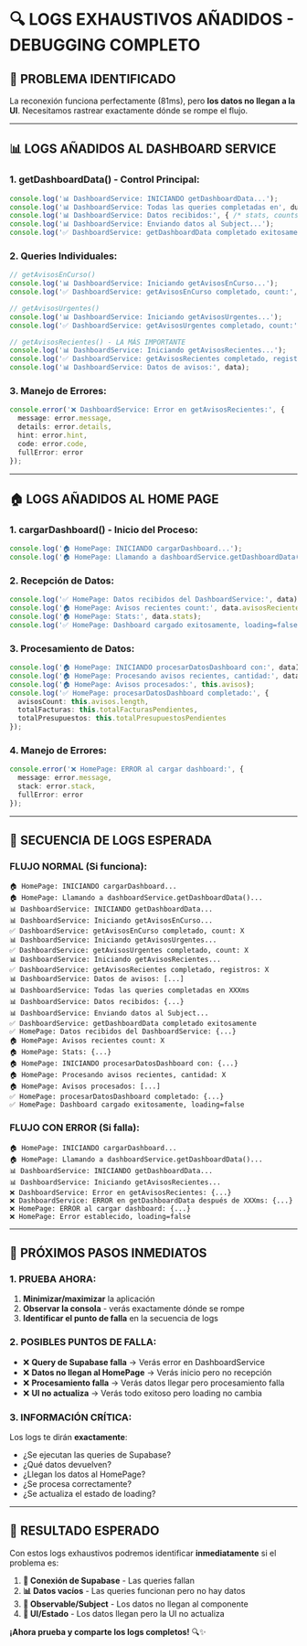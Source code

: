 # 🔍 **LOGS EXHAUSTIVOS AÑADIDOS - DEBUGGING COMPLETO**

## 🚨 **PROBLEMA IDENTIFICADO**

La reconexión funciona perfectamente (81ms), pero **los datos no llegan a la UI**. Necesitamos rastrear exactamente dónde se rompe el flujo.

---

## 📊 **LOGS AÑADIDOS AL DASHBOARD SERVICE**

### **1. getDashboardData() - Control Principal:**
```typescript
console.log('📊 DashboardService: INICIANDO getDashboardData...');
console.log('📊 DashboardService: Todas las queries completadas en', duration, 'ms');
console.log('📊 DashboardService: Datos recibidos:', { /* stats, counts */ });
console.log('📊 DashboardService: Enviando datos al Subject...');
console.log('✅ DashboardService: getDashboardData completado exitosamente');
```

### **2. Queries Individuales:**
```typescript
// getAvisosEnCurso()
console.log('📊 DashboardService: Iniciando getAvisosEnCurso...');
console.log('✅ DashboardService: getAvisosEnCurso completado, count:', count);

// getAvisosUrgentes()
console.log('📊 DashboardService: Iniciando getAvisosUrgentes...');
console.log('✅ DashboardService: getAvisosUrgentes completado, count:', count);

// getAvisosRecientes() - LA MÁS IMPORTANTE
console.log('📊 DashboardService: Iniciando getAvisosRecientes...');
console.log('✅ DashboardService: getAvisosRecientes completado, registros:', data?.length);
console.log('📊 DashboardService: Datos de avisos:', data);
```

### **3. Manejo de Errores:**
```typescript
console.error('❌ DashboardService: Error en getAvisosRecientes:', {
  message: error.message,
  details: error.details,
  hint: error.hint,
  code: error.code,
  fullError: error
});
```

---

## 🏠 **LOGS AÑADIDOS AL HOME PAGE**

### **1. cargarDashboard() - Inicio del Proceso:**
```typescript
console.log('🏠 HomePage: INICIANDO cargarDashboard...');
console.log('🏠 HomePage: Llamando a dashboardService.getDashboardData()...');
```

### **2. Recepción de Datos:**
```typescript
console.log('✅ HomePage: Datos recibidos del DashboardService:', data);
console.log('🏠 HomePage: Avisos recientes count:', data.avisosRecientes?.length || 0);
console.log('🏠 HomePage: Stats:', data.stats);
console.log('✅ HomePage: Dashboard cargado exitosamente, loading=false');
```

### **3. Procesamiento de Datos:**
```typescript
console.log('🏠 HomePage: INICIANDO procesarDatosDashboard con:', data);
console.log('🏠 HomePage: Procesando avisos recientes, cantidad:', data.avisosRecientes?.length);
console.log('🏠 HomePage: Avisos procesados:', this.avisos);
console.log('✅ HomePage: procesarDatosDashboard completado:', {
  avisosCount: this.avisos.length,
  totalFacturas: this.totalFacturasPendientes,
  totalPresupuestos: this.totalPresupuestosPendientes
});
```

### **4. Manejo de Errores:**
```typescript
console.error('❌ HomePage: ERROR al cargar dashboard:', {
  message: error.message,
  stack: error.stack,
  fullError: error
});
```

---

## 🎯 **SECUENCIA DE LOGS ESPERADA**

### **FLUJO NORMAL (Si funciona):**
```
🏠 HomePage: INICIANDO cargarDashboard...
🏠 HomePage: Llamando a dashboardService.getDashboardData()...
📊 DashboardService: INICIANDO getDashboardData...
📊 DashboardService: Iniciando getAvisosEnCurso...
✅ DashboardService: getAvisosEnCurso completado, count: X
📊 DashboardService: Iniciando getAvisosUrgentes...
✅ DashboardService: getAvisosUrgentes completado, count: X
📊 DashboardService: Iniciando getAvisosRecientes...
✅ DashboardService: getAvisosRecientes completado, registros: X
📊 DashboardService: Datos de avisos: [...]
📊 DashboardService: Todas las queries completadas en XXXms
📊 DashboardService: Datos recibidos: {...}
📊 DashboardService: Enviando datos al Subject...
✅ DashboardService: getDashboardData completado exitosamente
✅ HomePage: Datos recibidos del DashboardService: {...}
🏠 HomePage: Avisos recientes count: X
🏠 HomePage: Stats: {...}
🏠 HomePage: INICIANDO procesarDatosDashboard con: {...}
🏠 HomePage: Procesando avisos recientes, cantidad: X
🏠 HomePage: Avisos procesados: [...]
✅ HomePage: procesarDatosDashboard completado: {...}
✅ HomePage: Dashboard cargado exitosamente, loading=false
```

### **FLUJO CON ERROR (Si falla):**
```
🏠 HomePage: INICIANDO cargarDashboard...
🏠 HomePage: Llamando a dashboardService.getDashboardData()...
📊 DashboardService: INICIANDO getDashboardData...
📊 DashboardService: Iniciando getAvisosRecientes...
❌ DashboardService: Error en getAvisosRecientes: {...}
❌ DashboardService: ERROR en getDashboardData después de XXXms: {...}
❌ HomePage: ERROR al cargar dashboard: {...}
❌ HomePage: Error establecido, loading=false
```

---

## 🧪 **PRÓXIMOS PASOS INMEDIATOS**

### **1. PRUEBA AHORA:**
1. **Minimizar/maximizar** la aplicación
2. **Observar la consola** - verás exactamente dónde se rompe
3. **Identificar el punto de falla** en la secuencia de logs

### **2. POSIBLES PUNTOS DE FALLA:**
- ❌ **Query de Supabase falla** → Verás error en DashboardService
- ❌ **Datos no llegan al HomePage** → Verás inicio pero no recepción
- ❌ **Procesamiento falla** → Verás datos llegar pero procesamiento falla
- ❌ **UI no actualiza** → Verás todo exitoso pero loading no cambia

### **3. INFORMACIÓN CRÍTICA:**
Los logs te dirán **exactamente**:
- ¿Se ejecutan las queries de Supabase?
- ¿Qué datos devuelven?
- ¿Llegan los datos al HomePage?
- ¿Se procesa correctamente?
- ¿Se actualiza el estado de loading?

---

## 🎯 **RESULTADO ESPERADO**

Con estos logs exhaustivos podremos identificar **inmediatamente** si el problema es:

1. **🔗 Conexión de Supabase** - Las queries fallan
2. **📊 Datos vacíos** - Las queries funcionan pero no hay datos
3. **🔄 Observable/Subject** - Los datos no llegan al componente
4. **🎨 UI/Estado** - Los datos llegan pero la UI no actualiza

**¡Ahora prueba y comparte los logs completos!** 🔍✨
